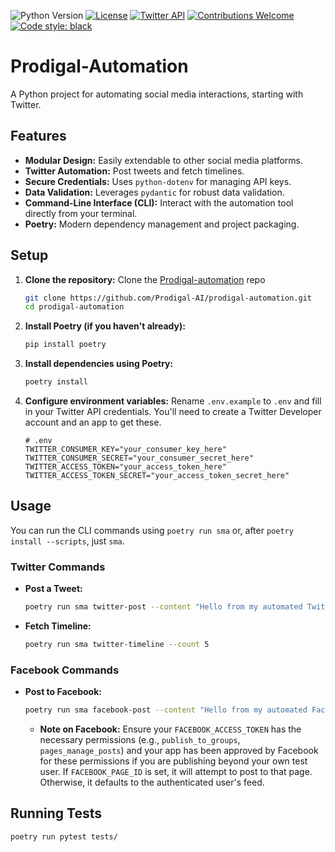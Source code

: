 ![Python Version](https://img.shields.io/badge/python-3.12+-blue.svg)
[![License](https://img.shields.io/github/license/Nivesh03/package-twitter.svg)](LICENSE)
[![Twitter API](https://img.shields.io/badge/Twitter%20API-v2-1DA1F2.svg)](https://developer.twitter.com/en/docs/twitter-api)
[![Contributions Welcome](https://img.shields.io/badge/contributions-welcome-brightgreen.svg)](CONTRIBUTING.md)
[![Code style: black](https://img.shields.io/badge/code%20style-black-000000.svg)](https://github.com/psf/black)
# Prodigal-Automation

A Python project for automating social media interactions, starting with Twitter.

## Features

* **Modular Design:** Easily extendable to other social media platforms.
* **Twitter Automation:** Post tweets and fetch timelines.
* **Secure Credentials:** Uses `python-dotenv` for managing API keys.
* **Data Validation:** Leverages `pydantic` for robust data validation.
* **Command-Line Interface (CLI):** Interact with the automation tool directly from your terminal.
* **Poetry:** Modern dependency management and project packaging.

## Setup

1.  **Clone the repository:**
   Clone the [Prodigal-automation](https://github.com/Prodigal-AI/prodigal-automation.git) repo
    ```bash
    git clone https://github.com/Prodigal-AI/prodigal-automation.git
    cd prodigal-automation
    ```

2.  **Install Poetry (if you haven't already):**
    ```bash
    pip install poetry
    ```

3.  **Install dependencies using Poetry:**
    ```bash
    poetry install
    ```

4.  **Configure environment variables:**
    Rename `.env.example` to `.env` and fill in your Twitter API credentials. You'll need to create a Twitter Developer account and an app to get these.

    ```
    # .env
    TWITTER_CONSUMER_KEY="your_consumer_key_here"
    TWITTER_CONSUMER_SECRET="your_consumer_secret_here"
    TWITTER_ACCESS_TOKEN="your_access_token_here"
    TWITTER_ACCESS_TOKEN_SECRET="your_access_token_secret_here"
    ```

## Usage

You can run the CLI commands using `poetry run sma` or, after `poetry install --scripts`, just `sma`.

### Twitter Commands

* **Post a Tweet:**
    ```bash
    poetry run sma twitter-post --content "Hello from my automated Twitter bot!"
    ```
* **Fetch Timeline:**
    ```bash
    poetry run sma twitter-timeline --count 5
    ```

### Facebook Commands

* **Post to Facebook:**
    ```bash
    poetry run sma facebook-post --content "Hello from my automated Facebook bot!"
    ```
    * **Note on Facebook:** Ensure your `FACEBOOK_ACCESS_TOKEN` has the necessary permissions (e.g., `publish_to_groups`, `pages_manage_posts`) and your app has been approved by Facebook for these permissions if you are publishing beyond your own test user. If `FACEBOOK_PAGE_ID` is set, it will attempt to post to that page. Otherwise, it defaults to the authenticated user's feed.

## Running Tests

```bash
poetry run pytest tests/